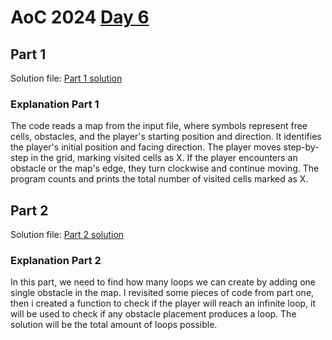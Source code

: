 # AoC 2024 [Day 6](https://adventofcode.com/2024/day/6)

## Part 1

Solution file: [Part 1 solution](day6_p1.py)

### Explanation Part 1

The code reads a map from the input file, where symbols represent free cells, obstacles, and the player's starting position and direction.
It identifies the player's initial position and facing direction.
The player moves step-by-step in the grid, marking visited cells as X.
If the player encounters an obstacle or the map's edge, they turn clockwise and continue moving.
The program counts and prints the total number of visited cells marked as X.

## Part 2

Solution file: [Part 2 solution](day6_p2.py)

### Explanation Part 2

In this part, we need to find how many loops we can create by adding one single obstacle in the map.
I revisited some pieces of code from part one, then i created a function to check if the player will reach
an infinite loop, it will be used to check if any obstacle placement produces a loop.
The solution will be the total amount of loops possible.
